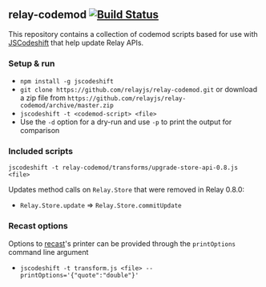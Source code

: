 ## relay-codemod [![Build Status](https://travis-ci.org/relayjs/relay-codemod.svg)](https://travis-ci.org/relayjs/relay-codemod)

This repository contains a collection of codemod scripts based for use with
[JSCodeshift](https://github.com/facebook/jscodeshift) that help update Relay
APIs.

### Setup & run

  * `npm install -g jscodeshift`
  * `git clone https://github.com/relayjs/relay-codemod.git` or download a zip
    file from `https://github.com/relayjs/relay-codemod/archive/master.zip`
  * `jscodeshift -t <codemod-script> <file>`
  * Use the `-d` option for a dry-run and use `-p` to print the output for
    comparison

### Included scripts

```
jscodeshift -t relay-codemod/transforms/upgrade-store-api-0.8.js <file>
```

Updates method calls on `Relay.Store` that were removed in Relay 0.8.0:

* `Relay.Store.update` => `Relay.Store.commitUpdate`

### Recast options

Options to [recast](https://github.com/benjamn/recast)'s printer can be provided
through the `printOptions` command line argument

 * `jscodeshift -t transform.js <file> --printOptions='{"quote":"double"}'`
